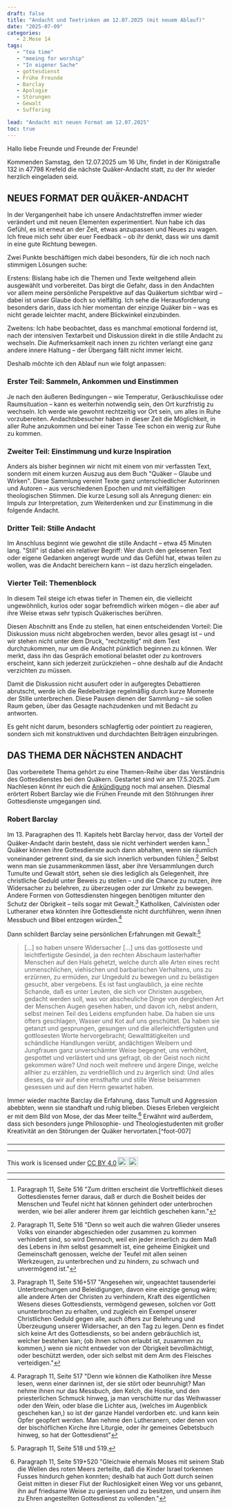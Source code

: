 ```yaml
---
draft: false
title: "Andacht und Teetrinken am 12.07.2025 (mit neuem Ablauf)"
date: "2025-07-09"
categories:
   - 2.Mose 14
tags:
   - "tea time"
   - "meeing for worship"
   - "In eigener Sache"
   - gottesdienst
   - Frühe Freunde
   - Barclay
   - Apologie
   - Störungen
   - Gewalt
   - Suffering

lead: "Andacht mit neuen Format am 12.07.2025"
toc: true
---
```


Hallo liebe Freunde und Freunde der Freunde!

Kommenden Samstag, den 12.07.2025 um 16 Uhr, findet in der Königstraße 132 in 47798 Krefeld die nächste Quäker-Andacht statt, zu der Ihr wieder herzlich eingeladen seid.

## NEUES FORMAT DER QUÄKER-ANDACHT

In der Vergangenheit habe ich unsere Andachtstreffen immer wieder verändert und mit neuen Elementen experimentiert. Nun habe ich das Gefühl, es ist erneut an der Zeit, etwas anzupassen und Neues zu wagen. Ich freue mich sehr über euer Feedback – ob ihr denkt, dass wir uns damit in eine gute Richtung bewegen.

Zwei Punkte beschäftigen mich dabei besonders, für die ich noch nach stimmigen Lösungen suche:

Erstens: Bislang habe ich die Themen und Texte weitgehend allein ausgewählt und vorbereitet. Das birgt die Gefahr, dass in den Andachten vor allem meine persönliche Perspektive auf das Quäkertum sichtbar wird – dabei ist unser Glaube doch so vielfältig. Ich sehe die Herausforderung besonders darin, dass ich hier momentan der einzige Quäker bin – was es nicht gerade leichter macht, andere Blickwinkel einzubinden.

Zweitens: Ich habe beobachtet, dass es manchmal emotional fordernd ist, nach der intensiven Textarbeit und Diskussion direkt in die stille Andacht zu wechseln. Die Aufmerksamkeit nach innen zu richten verlangt eine ganz andere innere Haltung – der Übergang fällt nicht immer leicht.

Deshalb möchte ich den Ablauf nun wie folgt anpassen:


### Erster Teil: Sammeln, Ankommen und Einstimmen

Je nach den äußeren Bedingungen – wie Temperatur, Geräuschkulisse oder Raumsituation – kann es weiterhin notwendig sein, den Ort kurzfristig zu wechseln. Ich werde wie gewohnt rechtzeitig vor Ort sein, um alles in Ruhe vorzubereiten. Andachtsbesucher haben in dieser Zeit die Möglichkeit, in aller Ruhe anzukommen und bei einer Tasse Tee schon ein wenig zur Ruhe zu kommen.

### Zweiter Teil: Einstimmung und kurze Inspiration

Anders als bisher beginnen wir nicht mit einem von mir verfassten Text, sondern mit einem kurzen Auszug aus dem Buch "Quäker – Glaube und Wirken". Diese Sammlung vereint Texte ganz unterschiedlicher Autorinnen und Autoren – aus verschiedenen Epochen und mit vielfältigen theologischen Stimmen. Die kurze Lesung soll als Anregung dienen: ein Impuls zur Interpretation, zum Weiterdenken und zur Einstimmung in die folgende Andacht.

### Dritter Teil: Stille Andacht

Im Anschluss beginnt wie gewohnt die stille Andacht – etwa 45 Minuten lang. "Still" ist dabei ein relativer Begriff: Wer durch den gelesenen Text oder eigene Gedanken angeregt wurde und das Gefühl hat, etwas teilen zu wollen, was die Andacht bereichern kann – ist dazu herzlich eingeladen.

### Vierter Teil: Themenblock

In diesem Teil steige ich etwas tiefer in Themen ein, die vielleicht ungewöhnlich, kurios oder sogar befremdlich wirken mögen – die aber auf ihre Weise etwas sehr typisch Quäkerisches berühren.

Diesen Abschnitt ans Ende zu stellen, hat einen entscheidenden Vorteil: Die Diskussion muss nicht abgebrochen werden, bevor alles gesagt ist – und wir stehen nicht unter dem Druck, "rechtzeitig" mit dem Text durchzukommen, nur um die Andacht pünktlich beginnen zu können. Wer merkt, dass ihn das Gespräch emotional belastet oder zu kontrovers erscheint, kann sich jederzeit zurückziehen – ohne deshalb auf die Andacht verzichten zu müssen.

Damit die Diskussion nicht ausufert oder in aufgeregtes Debattieren abrutscht, werde ich die Redebeiträge regelmäßig durch kurze Momente der Stille unterbrechen. Diese Pausen dienen der Sammlung – sie sollen Raum geben, über das Gesagte nachzudenken und mit Bedacht zu antworten.

Es geht nicht darum, besonders schlagfertig oder pointiert zu reagieren, sondern sich mit konstruktiven und durchdachten Beiträgen einzubringen.

## DAS THEMA DER NÄCHSTEN ANDACHT

Das vorbereitete Thema gehört zu eine Themen-Reihe über das Verständnis des Gottesdienstes bei den Quäkern. Gestartet sind wir am 17.5.2025. Zum Nachlesen könnt ihr euch die [Ankündigung](https://quaker-kr.de/post/2025/05-03-gottesdiest/) noch mal ansehen. Diesmal erörtert Robert Barclay wie die Frühen Freunde mit den Stöhrungen ihrer Gottesdienste umgegangen sind.


### Robert Barclay


Im 13. Paragraphen des 11. Kapitels hebt Barclay hervor, dass der Vorteil der Quäker-Andacht darin besteht, dass sie nicht verhindert werden kann.[^foot-001] Quäker können ihre Gottesdienste auch dann abhalten, wenn sie räumlich voneinander getrennt sind, da sie sich innerlich verbunden fühlen.[^foot-002] Selbst wenn man sie zusammenkommen lässt, aber ihre Versammlungen durch Tumulte und Gewalt stört, sehen sie dies lediglich als Gelegenheit, ihre christliche Geduld unter Beweis zu stellen – und die Chance zu nutzen, ihre Widersacher zu belehren, zu überzeugen oder zur Umkehr zu bewegen. Andere Formen von Gottesdiensten hingegen benötigen mitunter den Schutz der Obrigkeit – teils sogar mit Gewalt.[^foot-003] Katholiken, Calvinisten oder Lutheraner etwa könnten ihre Gottesdienste nicht durchführen, wenn ihnen Messbuch und Bibel entzogen würden.[^foot-004]

Dann schildert Barclay seine persönlichen Erfahrungen mit Gewalt:[^foot-005]

> [...] so haben unsere Widersacher [...] uns das gottloseste und leichtfertigste Gesindel, ja den rechten Abschaum lasterhafter Menschen auf den Hals gehetzt, welche durch alle Arten eines recht unmenschlichen, viehischen und barbarischen Verhaltens, uns zu erzürnen, zu ermüden, zur Ungeduld zu bewegen und zu belästigen gesucht, aber vergebens. Es ist fast unglaublich, ja eine rechte Schande, daß es unter Leuten, die sich vor Christen ausgeben, gedacht werden soll, was vor abscheuliche Dinge von dergleichen Art der Menschen Augen gesehen haben, und davon ich, nebst andern, selbst meinen Teil des Leidens empfunden habe. Da haben sie uns öfters geschlagen, Wasser und Kot auf uns geschüttet. Da haben sie getanzt und gesprungen, gesungen und die allerleichtfertigsten und gottlosesten Worte hervorgebracht; Gewalttätigkeiten und schändliche Handlungen verübt, andächtigen Weibern und Jungfrauen ganz unverschämter Weise begegnet, uns verhöhnt, gespottet und verlästert und uns gefragt, ob der Geist noch nicht gekommen wäre? Und noch weit mehrere und ärgere Dinge, welche allhier zu erzählen, zu verdrießlich und zu ärgerlich sind: Und alles dieses, da wir auf eine ernsthafte und stille Weise beisammen gesessen und auf den Herrn gewartet haben.

Immer wieder machte Barclay die Erfahrung, dass Tumult und Aggression abebbten, wenn sie standhaft und ruhig blieben. Dieses Erleben vergleicht er mit dem Bild von Mose, der das Meer teilte.[^foot-006] Erwähnt wird außerdem, dass sich besonders junge Philosophie- und Theologiestudenten mit großer Kreativität an den Störungen der Quäker hervortaten.[^foot-007]

###

------

[^foot-001]: Paragraph 11, Seite 516 "Zum dritten erscheint die Vortrefflichkeit
dieses Gottesdienstes ferner daraus, daß er
durch die Bosheit beides der Menschen und Teufel
nicht hat können gehindert oder unterbrochen werden,
wie bei aller anderer ihrem gar leichtlich geschehen kann."

[^foot-002]: Paragraph 11, Seite 516 "Denn so weit auch die wahren
Glieder unseres Volks von einander abgeschieden
oder zusammen zu kommen verhindert sind, so wird
Dennoch, weil ein jeder innerlich zu dem Maß des
Lebens in ihm selbst gesammelt ist, eine geheime
Einigkeit und Gemeinschaft genossen, welche der
Teufel mit allen seinen Werkzeugen, zu unterbrechen
und zu hindern, zu schwach und unvermögend ist."

[^foot-003]: Paragraph 11, Seite 516+517 "Angesehen wir, ungeachtet tausenderlei
Unterbrechungen und Beleidigungen, davon eine
einzige genug wäre; alle andere Arten der Christen zu
verhindern, Kraft des eigentlichen Wesens dieses
Gottesdiensts, vermögend gewesen, solchen vor Gott
ununterbrochen zu erhalten, und zugleich ein Exempel
unserer Christlichen Geduld gegen alle, auch öfters zur
Belehrung und Überzeugung unserer Widersacher,
an den Tag zu legen. Denn es findet sich keine Art
des Gottesdiensts, so bei andern gebräuchlich ist, welcher
bestehen kan; (ob ihnen schon erlaubt ist, zusammen
zu kommen,) wenn sie nicht entweder von
der Obrigkeit bevollmächtigt, oder beschützt werden,
oder sich selbst mit dem Arm des Fleisches verteidigen."

[^foot-004]: Paragraph 11, Seite 517 "Denn wie können die Katholiken ihre
Messe lesen, wenn einer darinnen ist, der sie stört
oder beunruhigt? Man nehme ihnen nur das Messbuch,
den Kelch, die Hostie, und den priesterlichen
Schmuck hinweg, ja man verschütte nur das
Weihwasser oder den Wein, oder blase die Lichter
aus, (welches im Augenblick geschehen kan,) so ist der
ganze Handel verdorben etc. und kann kein Opfer geopfert
werden. Man nehme den Lutheranern, oder denen
von der bischöflichen Kirche ihre Liturgie, oder
ihr gemeines Gebetsbuch hinweg, so hat der Gottesdienst"

[^foot-005]:  Paragraph 11, Seite 518 und 519.

[^foot-006]: Paragraph 11, Seite 519+520 "Gleichwie
ehemals Moses mit seinem Stab die Wellen des
roten Meers zerteilte, daß die Kinder Israel torkennen
Fusses hindurch gehen konnten; deshalb hat auch
Gott durch seinen Geist mitten in dieser Flut der
Ruchlosigkeit einen Weg vor uns gebannt, ihn auf
friedsame Weise zu geniessen und zu besitzen, und
unsern ihm zu Ehren angestellten Gottesdienst zu vollenden."

[^foot-006]: Paragraph 11, Seite 520 "daß sich bei diesen tollen und
törichten Handeln, ja recht bestialischen und viehischen
Betragen, so man uns in unsern geistlichen Zusammenkünften
zu kränken und zu belästigen gebraucht,
sich niemand geschäftiger erwiesen, als die jungen
Studenten auf den Universitäten, welche die
Philosophie und so genannte Theologie studieren,
und darunter sich viele zum heiligen Ministerio oder
Predigtamt vorbereiten."

---

<p xmlns:cc="http://creativecommons.org/ns#" >This work is licensed under <a href="https://creativecommons.org/licenses/by/4.0/?ref=chooser-v1" target="\_blank" rel="license noopener noreferrer" style="display:inline-block;">CC BY 4.0<img style="height:22px!important;margin-left:3px;vertical-align:text-bottom;" src="https://mirrors.creativecommons.org/presskit/icons/cc.svg?ref=chooser-v1" alt=""><img style="height:22px!important;margin-left:3px;vertical-align:text-bottom;" src="https://mirrors.creativecommons.org/presskit/icons/by.svg?ref=chooser-v1" alt=""></a></p>

---